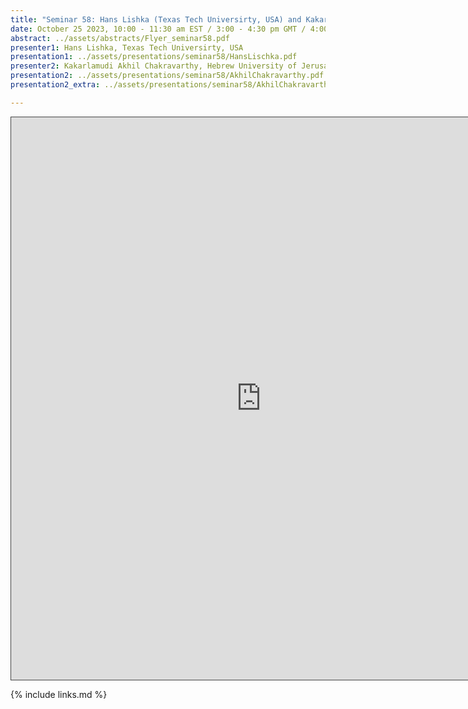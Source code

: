 ```yaml
---
title: "Seminar 58: Hans Lishka (Texas Tech Universirty, USA) and Kakarlamudi Akhil Chakravarthy (Hebrew University of Jerusalem, Israel)"
date: October 25 2023, 10:00 - 11:30 am EST / 3:00 - 4:30 pm GMT / 4:00 - 5:30 CET, Paris / 10:00 pm - 11:30 pm CST Beijing
abstract: ../assets/abstracts/Flyer_seminar58.pdf
presenter1: Hans Lishka, Texas Tech Universirty, USA
presentation1: ../assets/presentations/seminar58/HansLischka.pdf
presenter2: Kakarlamudi Akhil Chakravarthy, Hebrew University of Jerusalem, Israel
presentation2: ../assets/presentations/seminar58/AkhilChakravarthy.pdf
presentation2_extra: ../assets/presentations/seminar58/AkhilChakravarthy.pptx

---
```


<iframe src="https://ub.hosted.panopto.com/Panopto/Pages/Embed.aspx?id=eda18d58-e9b5-4cdb-b752-b0a60106731f
&autoplay=false&offerviewer=true&showtitle=true&showbrand=true&captions=false&interactivity=all" height="900" width="800" 
style="border: 1px solid #464646;" allowfullscreen allow="autoplay" aria-label="Panopto Embedded Video Player"></iframe>



{% include links.md %}
